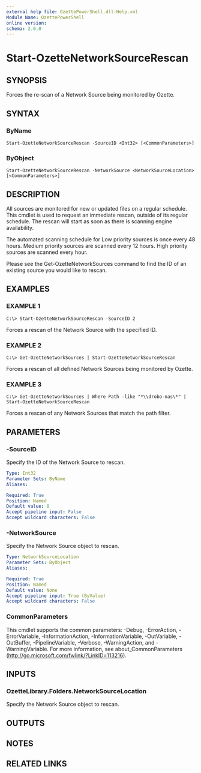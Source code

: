 ```yaml
---
external help file: OzettePowerShell.dll-Help.xml
Module Name: OzettePowerShell
online version:
schema: 2.0.0
---
```


# Start-OzetteNetworkSourceRescan

## SYNOPSIS
Forces the re-scan of a Network Source being monitored by Ozette.

## SYNTAX

### ByName
```
Start-OzetteNetworkSourceRescan -SourceID <Int32> [<CommonParameters>]
```

### ByObject
```
Start-OzetteNetworkSourceRescan -NetworkSource <NetworkSourceLocation> [<CommonParameters>]
```

## DESCRIPTION
All sources are monitored for new or updated files on a regular schedule.
This cmdlet is used to request an immediate rescan, outside of its regular schedule.
The rescan will start as soon as there is scanning engine availability.

The automated scanning schedule for Low priority sources is once every 48 hours.
Medium priority sources are scanned every 12 hours.
High priority sources are scanned every hour.

Please see the Get-OzetteNetworkSources command to find the ID of an existing source you would like to rescan.

## EXAMPLES

### EXAMPLE 1
```
C:\> Start-OzetteNetworkSourceRescan -SourceID 2
```

Forces a rescan of the Network Source with the specified ID.

### EXAMPLE 2
```
C:\> Get-OzetteNetworkSources | Start-OzetteNetworkSourceRescan
```

Forces a rescan of all defined Network Sources being monitored by Ozette.

### EXAMPLE 3
```
C:\> Get-OzetteNetworkSources | Where Path -like "*\\drobo-nas\*" | Start-OzetteNetworkSourceRescan
```

Forces a rescan of any Network Sources that match the path filter.

## PARAMETERS

### -SourceID
Specify the ID of the Network Source to rescan.

```yaml
Type: Int32
Parameter Sets: ByName
Aliases:

Required: True
Position: Named
Default value: 0
Accept pipeline input: False
Accept wildcard characters: False
```

### -NetworkSource
Specify the Network Source object to rescan.

```yaml
Type: NetworkSourceLocation
Parameter Sets: ByObject
Aliases:

Required: True
Position: Named
Default value: None
Accept pipeline input: True (ByValue)
Accept wildcard characters: False
```

### CommonParameters
This cmdlet supports the common parameters: -Debug, -ErrorAction, -ErrorVariable, -InformationAction, -InformationVariable, -OutVariable, -OutBuffer, -PipelineVariable, -Verbose, -WarningAction, and -WarningVariable. For more information, see about_CommonParameters (http://go.microsoft.com/fwlink/?LinkID=113216).

## INPUTS

### OzetteLibrary.Folders.NetworkSourceLocation
Specify the Network Source object to rescan.

## OUTPUTS

## NOTES

## RELATED LINKS
